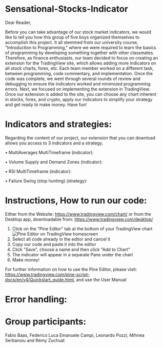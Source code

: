 # Sensational-Stocks-Indicator
Dear Reader, 

Before you can take advantage of our stock market indicators, we would like to tell you how this group of five boys organized themselves to accomplish this project. It all stemmed from our university course, "Introduction to Programming," where we were required to learn the basics of programming by developing something together with other classmates. Therefore, as finance enthusiasts, our team decided to focus on creating an extension for the TradingView site, which allows adding more indicators on all stock charts, forex, etc. Each team member worked on a different task, between programming, code commentary, and implementation. Once the code was complete, we went through several rounds of review and debugging to ensure the indicators worked and minimized programming errors. Next, we focused on implementing the extension in TradingView. Once our extension is added to the site, you can choose any chart inherent in stocks, forex, and crypto, apply our indicators to simplify your strategy and get ready to make money. Have fun!

# Indicators and strategies:
Regarding the content of our project, our extension that you can download allows you access to 3 indicators and a strategy.

•	MultiAverages MultiTimeframe (indicator): 

•	Volume Supply and Demand Zones (indicator): 

•	RSI MultiTimeframe (indicator):

•	Failure Swing (stop hunting) (strategy):

# Instructions, How to run our code:
Either from the Website: https://www.tradingview.com/chart/ or from the Desktop app, downloadable from: https://www.tradingview.com/desktop/
1. Click on the "Pine Editor" tab at the bottom of your TradingView chart ![Pine Editor on TradingView homescreen](https://user-images.githubusercontent.com/119878846/208310345-b82edf52-ad16-4ced-8206-4ed9fe38f8b5.png)
2. Select all code already in the editor and cancel it
3. Copy our code and paste it into the editor
4. Click "Save", choose a name and then click "Add to Chart"
5. The indicator will appear in a separate Pane under the chart
6. Make money!

For further information on how to use the Pine Editor, please visit: https://www.tradingview.com/pine-script-docs/en/v4/Quickstart_guide.html,
and use the User Manual

# Error handling: 

# Group participants:
Fabio Baas, Federico Luca Emanuele Campi, Leonardo Pozzi, Mihnea Serbanoiu and Rémy Zuchuat

